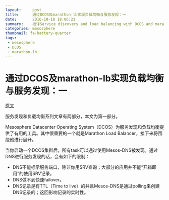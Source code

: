 ```yaml
---
layout:     post
title:      通过DCOS及marathon-lb实现负载均衡与服务发现：一
date:       2016-10-18 18:06:21
summary:    拙译Service discovery and load balancing with DCOS and marathon-lb: Part 1
categories: mesosphere
thumbnail: fa-battery-quarter
tags:
 - mesosphere
 - DCOS
 - marathon-lb
---
```


# 通过DCOS及marathon-lb实现负载均衡与服务发现：一


[原文][1]


服务发现和负载均衡系列文章有两部分，本文为第一部分。


Mesosphere Datacenter Operating System（DCOS）为服务发现和负载均衡提供了有用的工具。其中很重要的一个就是Marathon Load Balancer，接下来将围绕他进行展开。


当你启动一个DCOS集群后，所有task可以通过使用Mesos-DNS被发现。通过DNS进行服务发现的话，会有如下的限制：

- DNS不能标示服务端口，除非你用SRV查询；大部分的应用并不能“开箱即用”的使用SRV记录。
- DNS做不到快速failover。
- DNS记录是有TTL（Time to live）的并且Mesos-DNS是通过polling来创建DNS记录的；这回影响记录的实时性。


[1]: https://mesosphere.com/blog/2015/12/04/dcos-marathon-lb/